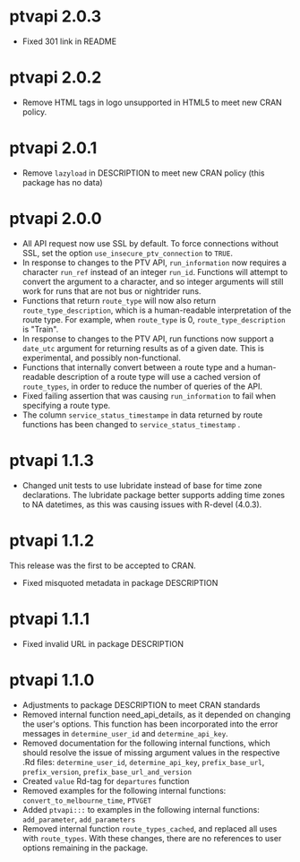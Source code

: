 # ptvapi 2.0.3

* Fixed 301 link in README

# ptvapi 2.0.2

* Remove HTML tags in logo unsupported in HTML5 to meet new CRAN policy.

# ptvapi 2.0.1

* Remove `lazyload` in DESCRIPTION to meet new CRAN policy (this package has no data)

# ptvapi 2.0.0

* All API request now use SSL by default. To force connections without SSL, set the option `use_insecure_ptv_connection` to `TRUE`.
* In response to changes to the PTV API, `run_information` now requires a character `run_ref` instead of an integer `run_id`. Functions will attempt to convert the argument to a character, and so integer arguments will still work for runs that are not bus or nightrider runs.
* Functions that return `route_type` will now also return `route_type_description`, which is a human-readable interpretation of the route type. For example, when `route_type` is 0, `route_type_description` is "Train".
* In response to changes to the PTV API, run functions now support a `date_utc` argument for returning results as of a given date. This is experimental, and possibly non-functional.
* Functions that internally convert between a route type and a human-readable description of a route type will use a cached version of `route_types`, in order to reduce the number of queries of the API.
* Fixed failing assertion that was causing `run_information` to fail when specifying a route type.
* The column `service_status_timestampe` in data returned by route functions has been changed to `service_status_timestamp` .

# ptvapi 1.1.3

* Changed unit tests to use lubridate instead of base for time zone declarations. The lubridate package better supports adding time zones to NA datetimes, as this was causing issues with R-devel (4.0.3).

# ptvapi 1.1.2

This release was the first to be accepted to CRAN.

* Fixed misquoted metadata in package DESCRIPTION

# ptvapi 1.1.1

* Fixed invalid URL in package DESCRIPTION

# ptvapi 1.1.0

* Adjustments to package DESCRIPTION to meet CRAN standards
* Removed internal function need_api_details, as it depended on changing the user's options. This function has been incorporated into the error messages in `determine_user_id` and `determine_api_key`.
* Removed documentation for the following internal functions, which should resolve the issue of missing argument values in the respective .Rd files: `determine_user_id`, `determine_api_key`, `prefix_base_url`, `prefix_version`, `prefix_base_url_and_version`
* Created `value` Rd-tag for `departures` function
* Removed examples for the following internal functions: `convert_to_melbourne_time`, `PTVGET` 
* Added `ptvapi:::` to examples in the following internal functions: `add_parameter`, `add_parameters`
* Removed internal function `route_types_cached`, and replaced all uses with `route_types`. With these changes, there are no references to user options remaining in the package.
